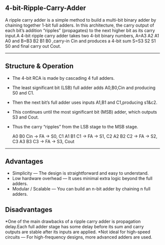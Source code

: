 ## 4-bit-Ripple-Carry-Adder
A ripple carry adder is a simple method to build a multi-bit binary adder by chaining together 1-bit full adders. In this architecture, the carry output of each bit’s addition “ripples” (propagates) to the next higher bit as its carry input.A 4-bit ripple carry adder takes two 4-bit binary numbers, A=A3 A2 A1 A0 and B=B3 B2 B1 B0 ,carry-in Cin  and produces a 4-bit sum S=S3 S2 S1 S0 and final carry out Cout.

-----
## Structure & Operation
* The 4-bit RCA is made by cascading 4 full adders.
* The least significant bit (LSB) full adder adds A0,B0,Cin and producing S0 and C1.
* Then the next bit’s full adder uses inputs A1,B1 and C1,producing s1&c2.
* This continues until the most significant bit (MSB) adder, which outputs S3 and Cout.
* Thus the carry “ripples” from the LSB stage to the MSB stage.

   A0  B0  Cin → FA → S0, C1
   A1  B1  C1  → FA → S1, C2
   A2  B2  C2  → FA → S2, C3
   A3  B3  C3  → FA → S3, Cout
-----
## Advantages
* Simplicity — The design is straightforward and easy to understand.
* Low hardware overhead — It uses minimal extra logic beyond the full adders.
* Modular / Scalable — You can build an n-bit adder by chaining n full adders.
## Disadvantages
*One of the main drawbacks of a ripple carry adder is propagation delay.Each full adder stage has some delay before its sum and carry outputs are stable after its inputs are applied.
*Not ideal for high-speed circuits — For high-frequency designs, more advanced adders are used.
  
